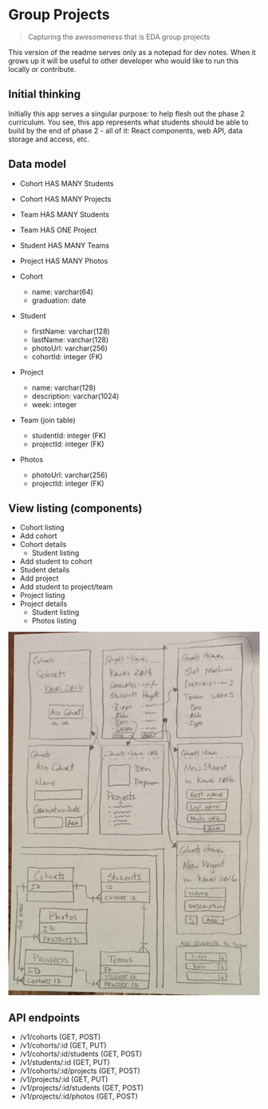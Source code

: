 # Group Projects

> Capturing the awesomeness that is EDA group projects

This version of the readme serves only as a notepad for dev notes. When it grows up it will be useful to other developer who would like to run this locally or contribute.

## Initial thinking

Initially this app serves a singular purpose: to help flesh out the phase 2 curriculum. You see, this app represents what students should be able to build by the end of phase 2 - all of it: React components, web API, data storage and access, etc.

## Data model

* Cohort HAS MANY Students
* Cohort HAS MANY Projects
* Team HAS MANY Students
* Team HAS ONE Project
* Student HAS MANY Teams
* Project HAS MANY Photos

* Cohort
  - name: varchar(64)
  - graduation: date

* Student
  - firstName: varchar(128)
  - lastName: varchar(128)
  - photoUrl: varchar(256)
  - cohortId: integer (FK)

* Project
  - name: varchar(128)
  - description: varchar(1024)
  - week: integer

* Team (join table)
  - studentId: integer (FK)
  - projectId: integer (FK)

* Photos
  - photoUrl: varchar(256)
  - projectId: integer (FK)

## View listing (components)

* Cohort listing
* Add cohort
* Cohort details
  * Student listing
* Add student to cohort
* Student details
* Add project
* Add student to project/team
* Project listing
* Project details
  * Student listing
  * Photos listing

![An early drawing](images/group-projects.jpg)

## API endpoints

* /v1/cohorts (GET, POST)
* /v1/cohorts/:id (GET, PUT)
* /v1/cohorts/:id/students (GET, POST)
* /v1/students/:id (GET, PUT)
* /v1/cohorts/:id/projects (GET, POST)
* /v1/projects/:id (GET, PUT)
* /v1/projects/:id/students (GET, POST)
* /v1/projects/:id/photos (GET, POST)
